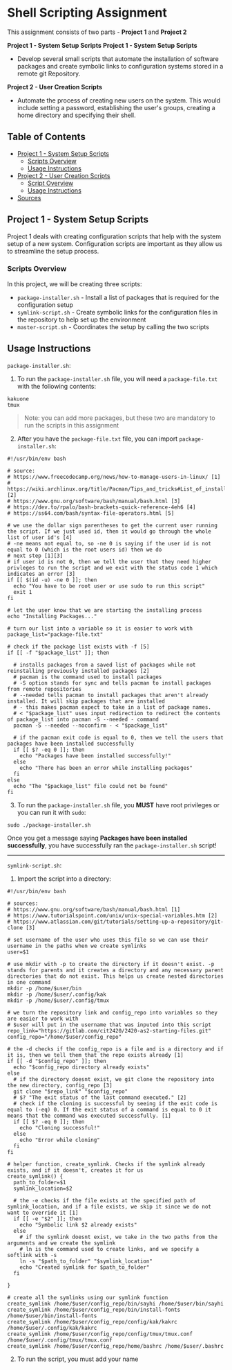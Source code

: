 # Shell Scripting Assignment
 
This assignment consists of two parts - **Project 1** and **Project 2**

**Project 1 - System Setup Scripts**
**Project 1 - System Setup Scripts**
- Develop several small scripts that automate the installation of software packages and create symbolic links to configuration systems stored in a remote git Repository.

**Project 2 - User Creation Scripts**
- Automate the process of creating new users on the system. This would include setting a password, establishing the user's groups, creating a home directory and specifying their shell.

## Table of Contents

- [Project 1 - System Setup Scripts](#project-1)
    - [Scripts Overview](#script-overview)
    - [Usage Instructions](#usage-instructions)
- [Project 2 - User Creation Scripts](#project-2)
    - [Script Overview](#script-ov)
    - [Usage Instructions](#usage-intructions)
- [Sources](#sources)

## Project 1 - System Setup Scripts
Project 1 deals with creating configuration scripts that help with the system setup of a new system. Configuration scripts are important as they allow us to streamline the setup process. 

### Scripts Overview
In this project, we will be creating three scripts:
- `package-installer.sh` - Install a list of packages that is required for the configuration setup
- `symlink-script.sh` - Create symbolic links for the configuration files in the repository to help set up the environment
- `master-script.sh` - Coordinates the setup by calling the two scripts

## Usage Instructions
`package-installer.sh`:

1. To run the `package-installer.sh` file, you will need a `package-file.txt` with the following contents:

```
kakuone
tmux
```

> Note: you can add more packages, but these two are mandatory to run the scripts in this assignment

2. After you have the `package-file.txt` file, you can import `package-installer.sh`:

```
#!/usr/bin/env bash

# source:
# https://www.freecodecamp.org/news/how-to-manage-users-in-linux/ [1]
# https://wiki.archlinux.org/title/Pacman/Tips_and_tricks#List_of_installed_packages [2]
# https://www.gnu.org/software/bash/manual/bash.html [3]
# https://dev.to/rpalo/bash-brackets-quick-reference-4eh6 [4]
# https://ss64.com/bash/syntax-file-operators.html [5]

# we use the dollar sign parentheses to get the current user running the script. If we just used id, then it would go through the whole list of user id's [4]
# -ne means not equal to, so -ne 0 is saying if the user id is not equal to 0 (which is the root users id) then we do
# next step [1][3] 
# if user id is not 0, then we tell the user that they need higher privleges to run the script and we exit with the status code 1 which indicates an error [3]
if [[ $(id -u) -ne 0 ]]; then
  echo "You have to be root user or use sudo to run this script"
  exit 1
fi

# let the user know that we are starting the installing process
echo "Installing Packages..."

# turn our list into a variable so it is easier to work with
package_list="package-file.txt"

# check if the package list exists with -f [5]
if [[ -f "$package_list" ]]; then
  
  # installs packages from a saved list of packages while not reinstalling previously installed packages [2]
  # pacman is the command used to install packages
  # -S option stands for sync and tells pacman to install packages from remote repositories
  # --needed tells pacman to install packages that aren't already installed. It will skip packages that are installed
  # - this makes pacman expect to take in a list of package names.
  # < "$package_list" uses input redirection to redirect the contents of package_list into pacman -S --needed - command
  pacman -S --needed --noconfirm - < "$package_list"

  # if the pacman exit code is equal to 0, then we tell the users that packages have been installed successfully
  if [[ $? -eq 0 ]]; then
    echo "Packages have been installed successfully!"
  else
    echo "There has been an error while installing packages"
  fi
else
  echo "The "$package_list" file could not be found"
fi
```
3. To run the `package-installer.sh` file, you **MUST** have root privileges or you can run it with `sudo`:

```
sudo ./package-installer.sh
```
Once you get a message saying **Packages have been installed successfully**, you have successfully ran the `package-installer.sh` script!

---
`symlink-script.sh`:

1. Import the script into a directory:

```
#!/usr/bin/env bash

# sources:
# https://www.gnu.org/software/bash/manual/bash.html [1]
# https://www.tutorialspoint.com/unix/unix-special-variables.htm [2]
# https://www.atlassian.com/git/tutorials/setting-up-a-repository/git-clone [3]

# set username of the user who uses this file so we can use their username in the paths when we create symlinks
user=$1

# use mkdir with -p to create the directory if it doesn't exist. -p stands for parents and it creates a directory and any necessary parent directories that do not exist. This helps us create nested directories in one command
mkdir -p /home/$user/bin
mkdir -p /home/$user/.config/kak
mkdir -p /home/$user/.config/tmux

# we turn the repository link and config_repo into variables so they are easier to work with
# $user will put in the username that was inputed into this script
repo_link="https://gitlab.com/cit2420/2420-as2-starting-files.git"
config_repo="/home/$user/config_repo"

# the -d checks if the config_repo is a file and is a directory and if it is, then we tell them that the repo exists already [1]
if [[ -d "$config_repo" ]]; then 
  echo "$config_repo directory already exists"
else
  # if the directory doesnt exist, we git clone the repository into the new directory, config_repo [3]
  git clone "$repo_link" "$config_repo"
  # $? "The exit status of the last command executed." [2]
  # check if the cloning is successful by seeing if the exit code is equal to (-eq) 0. If the exit status of a command is equal to 0 it means that the command was executed successfully. [1]
  if [[ $? -eq 0 ]]; then
    echo "Cloning successful!"
  else
    echo "Error while cloning"
  fi
fi

# helper function, create_symlink. Checks if the symlink already exists, and if it doesn't, creates it for us
create_symlink() {
  path_to_folder=$1
  symlink_location=$2

  # the -e checks if the file exists at the specified path of symlink_location, and if a file exists, we skip it since we do not want to override it [1]
  if [[ -e "$2" ]]; then
    echo "Symbolic link $2 already exists"
  else
    # if the symlink doesnt exist, we take in the two paths from the arguments and we create the symlink
    # ln is the command used to create links, and we specify a softlink with -s
    ln -s "$path_to_folder" "$symlink_location"
    echo "Created symlink for $path_to_folder"
  fi

}

# create all the symlinks using our symlink function
create_symlink /home/$user/config_repo/bin/sayhi /home/$user/bin/sayhi
create_symlink /home/$user/config_repo/bin/install-fonts /home/$user/bin/install-fonts
create_symlink /home/$user/config_repo/config/kak/kakrc /home/$user/.config/kak/kakrc
create_symlink /home/$user/config_repo/config/tmux/tmux.conf /home/$user/.config/tmux/tmux.conf
create_symlink /home/$user/config_repo/home/bashrc /home/$user/.bashrc
```

2. To run the script, you must add your name 